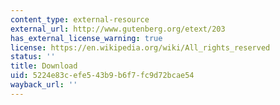 ```yaml
---
content_type: external-resource
external_url: http://www.gutenberg.org/etext/203
has_external_license_warning: true
license: https://en.wikipedia.org/wiki/All_rights_reserved
status: ''
title: Download
uid: 5224e83c-efe5-43b9-b6f7-fc9d72bcae54
wayback_url: ''
---
```

